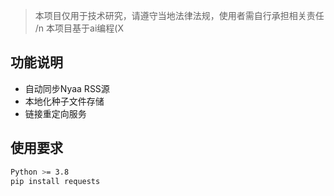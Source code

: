 > 本项目仅用于技术研究，请遵守当地法律法规，使用者需自行承担相关责任 /n
> 本项目基于ai编程(X
## 功能说明
- 自动同步Nyaa RSS源
- 本地化种子文件存储
- 链接重定向服务

## 使用要求
```bash
Python >= 3.8
pip install requests
